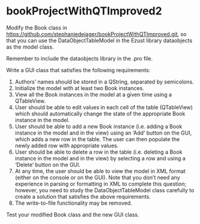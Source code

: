 # bookProjectWithQTImproved2

Modify the Book class in https://github.com/stephaniedejager/bookProjectWithQTImproved.git, so that you can use the DataObjectTableModel in the Ezust library dataobjects as the model class. 

Remember to include the dataobjects library in the .pro file.

Write a GUI class that satisfies the following requirements:
1. Authors’ names should be stored in a QString, separated by semicolons. <br />
2. Initialize the model with at least two Book instances. <br />
3. View all the Book instances in the model at a given time using a QTableView. <br />
4. User should be able to edit values in each cell of the table (QTableView) which should
automatically change the state of the appropriate Book instance in the model. <br />
5. User should be able to add a new Book instance (i.e. adding a Book instance in the model
and in the view) using an ‘Add’ button on the GUI, which adds a new row in the table. 
The user can then populate the newly added row with appropriate values. <br />
6. User should be able to delete a row in the table (i.e. deleting a Book instance in the model and
in the view) by selecting a row and using a ‘Delete’ button on the GUI. <br />
7. At any time, the user should be able to view the model in XML format (either on the console
or on the GUI). Note that you don’t need any experience in parsing or formatting in XML to
complete this question; however, you need to study the DataObjectTableModel class
carefully to create a solution that satisfies the above requirements. <br />
8. The write-to-file functionality may be removed. <br />

Test your modified Book class and the new GUI class.
